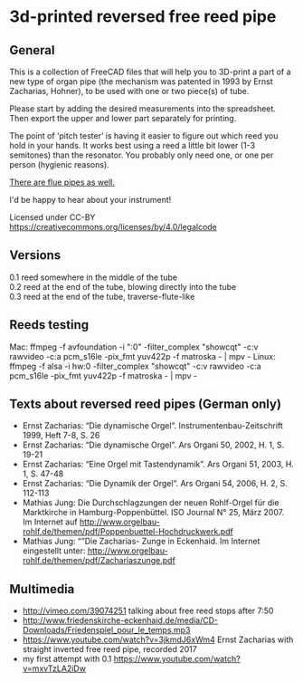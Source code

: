 # 3d-printed reversed free reed pipe

## General
This is a collection of FreeCAD files that will help you to 3D-print a part of a new type of organ pipe (the mechanism was patented in 1993 by Ernst Zacharias, Hohner), to be used with one or two piece(s) of tube. 

Please start by adding the desired measurements into the spreadsheet. Then export the upper and lower part separately for printing.

The point of ‘pitch tester’ is having it easier to figure out which reed you hold in your hands. It works best using a reed a little bit lower (1-3 semitones) than the resonator. You probably only need one, or one per person (hygienic reasons).

[There are flue pipes as well.](https://github.com/benjaminwand/3d-printed-labial-pipe)

I'd be happy to hear about your instrument!

Licensed under CC-BY <br>
https://creativecommons.org/licenses/by/4.0/legalcode

## Versions
0.1 reed somewhere in the middle of the tube <br>
0.2 reed at the end of the tube, blowing directly into the tube <br>
0.3 reed at the end of the tube, traverse-flute-like <br>

## Reeds testing
Mac: ffmpeg -f avfoundation -i ":0" -filter_complex "showcqt" -c:v rawvideo -c:a pcm_s16le -pix_fmt yuv422p -f matroska - | mpv -
Linux: ffmpeg -f alsa -i hw:0 -filter_complex "showcqt" -c:v rawvideo -c:a pcm_s16le -pix_fmt yuv422p -f matroska - | mpv -

## Texts about reversed reed pipes (German only)
* Ernst Zacharias: “Die dynamische Orgel”. Instrumentenbau-Zeitschrift 1999, Heft 7-8, S. 26
* Ernst Zacharias: “Die dynamische Orgel”. Ars Organi 50, 2002, H. 1, S. 19-21
* Ernst Zacharias: “Eine Orgel mit Tastendynamik”. Ars Organi 51, 2003, H. 1, S. 47-48
* Ernst Zacharias: “Die Dynamik der Orgel”. Ars Organi 54, 2006, H. 2, S. 112-113
* Mathias Jung: Die Durchschlagzungen der neuen Rohlf-Orgel für die Marktkirche in Hamburg-Poppenbüttel. ISO Journal N° 25, März 2007. Im Internet auf http://www.orgelbau-rohlf.de/themen/pdf/Poppenbuettel-Hochdruckwerk.pdf
* Mathias Jung: “”Die Zacharias- Zunge in Eckenhaid. Im Internet eingestellt unter: http://www.orgelbau-rohlf.de/themen/pdf/Zachariaszunge.pdf

## Multimedia
* http://vimeo.com/39074251 talking about free reed stops after 7:50
* http://www.friedenskirche-eckenhaid.de/media/CD-Downloads/Friedenspiel_pour_le_temps.mp3 
* https://www.youtube.com/watch?v=3jkmdJ6xWm4 Ernst Zacharias with straight inverted free reed pipe, recorded 2017
* my first attempt with 0.1 https://www.youtube.com/watch?v=mxvTzLA2iDw
